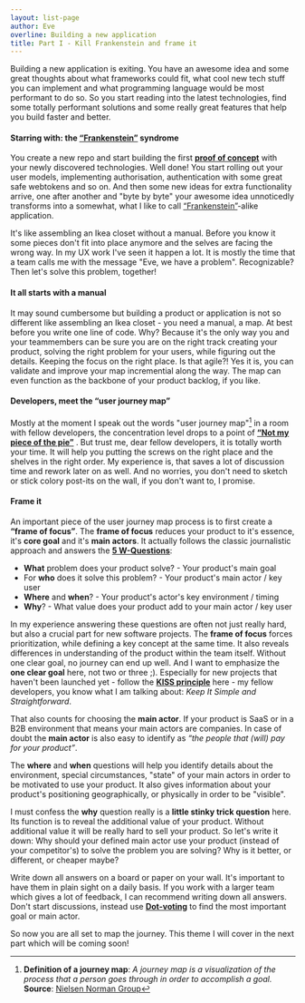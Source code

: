 ```yaml
---
layout: list-page
author: Eve
overline: Building a new application
title: Part I - Kill Frankenstein and frame it
---
```


Building a new application is exiting. You have an awesome idea and some great thoughts about what frameworks could fit, what cool new tech stuff you can implement and what programming language would be most performant to do so. So you start reading into the latest technologies, find some totally performant solutions and some really great features that help you build faster and better.

<!--more-->

#### Starring with: the [“Frankenstein”](https://en.wikipedia.org/wiki/Frankenstein) syndrome

You create a new repo and start building the first **[proof of concept](https://en.wikipedia.org/wiki/Proof_of_concept)** with your newly discovered technologies. Well done! You start rolling out your user models, implementing authorisation, authentication with some great safe webtokens and so on. And then some new ideas for extra functionality arrive, one after another and "byte by byte" your awesome idea unnoticedly transforms into a somewhat, what I like to call [“Frankenstein”](https://en.wikipedia.org/wiki/Frankenstein)-alike application.

It's like assembling an Ikea closet without a manual. Before you know it some pieces don't fit into place anymore and the selves are facing the wrong way. In my UX work I've seen it happen a lot. It is mostly the time that a team calls me with the message "Eve, we have a problem". Recognizable? Then let's solve this problem, together!

#### It all starts with a manual

It may sound cumbersome but building a product or application is not so different like assembling an Ikea closet - you need a manual, a map. At best before you write one line of code. Why? Because it's the only way you and your teammembers can be sure you are on the right track creating your product, solving the right problem for your users, while figuring out the details. Keeping the focus on the right place. Is that agile?! Yes it is, you can validate and improve your map incremential along the way. The map can even function as the backbone of your product backlog, if you like.

#### Developers, meet the “user journey map”

Mostly at the moment I speak out the words "user journey map"[^first] in a room with fellow developers, the concentration level drops to a point of **[“Not my piece of the pie”](https://stackoverflow.com/questions/514083/why-is-good-ui-design-so-hard-for-some-developers)** . But trust me, dear fellow developers, it is totally worth your time. It will help you putting the screws on the right place and the shelves in the right order. My experience is, that saves a lot of discussion time and rework later on as well. And no worries, you don't need to sketch or stick colory post-its on the wall, if you don't want to, I promise.

[^first]: **Definition of a journey map**: _A journey map is a visualization of the process that a person goes through in order to accomplish a goal._ **Source**: [Nielsen Norman Group](https://www.nngroup.com/articles/journey-mapping-101/)

#### Frame it

An important piece of the user journey map process is to first create a **“frame of focus”**. The **frame of focus** reduces your product to it's essence, it's **core goal** and it's **main actors**. It actually follows the classic journalistic approach and answers the **[5 W-Questions](https://en.wikipedia.org/wiki/Five_Ws)**:

- **What** problem does your product solve? - Your product's main goal
- For **who** does it solve this problem? - Your product's main actor / key user
- **Where** and **when**? - Your product's actor's key environment / timing
- **Why**? - What value does your product add to your main actor / key user

In my experience answering these questions are often not just really hard, but also a crucial part for new software projects. The **frame of focus** forces prioritization, while defining a key concept at the same time. It also reveals differences in understanding of the product within the team itself. Without one clear goal, no journey can end up well. And I want to emphasize the **one clear goal** here, not two or three ;). Especially for new projects that haven't been launched yet - follow the **[KISS principle](https://en.wikipedia.org/wiki/KISS_principle)** here - my fellow developers, you know what I am talking about: _Keep It Simple and Straightforward_.

That also counts for choosing the **main actor**. If your product is SaaS or in a B2B environment that means your main actors are companies. In case of doubt the **main actor** is also easy to identify as _“the people that (will) pay for your product”_.

The **where** and **when** questions will help you identify details about the environment, special circumstances, "state" of your main actors in order to be motivated to use your product. It also gives information about your product's positioning geographically, or physically in order to be "visible".

I must confess the **why** question really is a **little stinky trick question** here. Its function is to reveal the additional value of your product. Without additional value it will be really hard to sell your product. So let's write it down: Why should your defined main actor use your product (instead of your competitor's) to solve the problem you are solving? Why is it better, or different, or cheaper maybe?

Write down all answers on a board or paper on your wall. It's important to have them in plain sight on a daily basis. If you work with a larger team which gives a lot of feedback, I can recommend writing down all answers. Don't start discussions, instead use **[Dot-voting](https://en.wikipedia.org/wiki/Dot-voting)** to find the most important goal or main actor.

So now you are all set to map the journey. This theme I will cover in the next part which will be coming soon!
